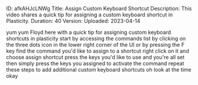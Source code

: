 ID: afkAHJcLNWg
Title: Assign Custom Keyboard Shortcut
Description: This video shares a quick tip for assigning a custom keyboard shortcut in Plasticity.
Duration: 40
Version: 
Uploaded: 2023-04-14

yum yum
Floyd here with a quick tip for
assigning custom keyboard shortcuts in
plasticity start by accessing the
commands list by clicking on the three
dots icon in the lower right corner of
the UI or by pressing the F key find the
command you'd like to assign to a
shortcut right click on it and choose
assign shortcut press the keys you'd
like to use and you're all set then
simply press the keys you assigned to
activate the command repeat these steps
to add additional custom keyboard
shortcuts oh look at the time
okay
